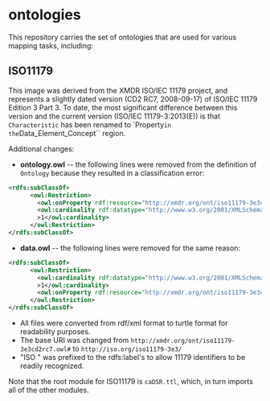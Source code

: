 # ontologies
This repository carries the set of ontologies that are used for various mapping tasks, including:

## ISO11179
This image was derived from the XMDR ISO/IEC 11179 project, and represents a slightly dated version (CD2 RC7, 2008-09-17) of ISO/IEC 11179 Edition 3 Part 3.  To date, the most significant difference between this  version and the current version (ISO/IEC 11179-3:2013(E)) is that `Characteristic` has been renamed to `Property`` in the ``Data_Element_Concept`` region.  

Additional changes:

* **ontology.owl** -- the following lines were removed from the definition of `Ontology` because they resulted in a classification error:

```xml
<rdfs:subClassOf>
      <owl:Restriction>
        <owl:onProperty rdf:resource="http://xmdr.org/ont/iso11179-3e3cd2rc7.owl#notation"/>
        <owl:cardinality rdf:datatype="http://www.w3.org/2001/XMLSchema#int"
        >1</owl:cardinality>
      </owl:Restriction>
</rdfs:subClassOf>
```
* **data.owl** -- the following lines were removed for the same reason:
 
```xml
<rdfs:subClassOf>
      <owl:Restriction>
        <owl:cardinality rdf:datatype="http://www.w3.org/2001/XMLSchema#int"
        >1</owl:cardinality>
        <owl:onProperty rdf:resource="http://xmdr.org/ont/iso11179-3e3cd2rc7.owl#notation"/>
      </owl:Restriction>
</rdfs:subClassOf>
```
* All files were converted from rdf/xml format to turtle format for readability purposes.
* The base URI was changed from `http://xmdr.org/ont/iso11179-3e3cd2rc7.owl#` to `http://iso.org/iso11179-3e3/`
* "ISO " was prefixed to the rdfs:label's to allow 11179 identifiers to be readily recognized.

Note that the root module for ISO11179 is `caDSR.ttl`, which, in turn imports all of the other modules.


